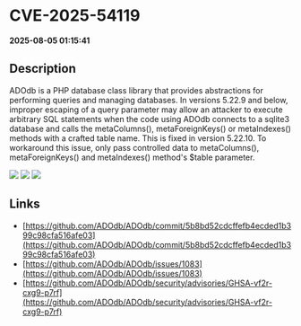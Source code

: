 # CVE-2025-54119

**2025-08-05 01:15:41**

## Description
ADOdb is a PHP database class library that provides abstractions for performing queries and managing databases. In versions 5.22.9 and below, improper escaping of a query parameter may allow an attacker to execute arbitrary SQL statements when the code using ADOdb connects to a sqlite3 database and calls the metaColumns(), metaForeignKeys() or metaIndexes() methods with a crafted table name. This is fixed in version 5.22.10. To workaround this issue, only pass controlled data to metaColumns(), metaForeignKeys() and metaIndexes() method's $table parameter.

![](https://img.shields.io/static/v1?label=Score&message=10.0&color=red)
![](https://img.shields.io/static/v1?label=Severity&message=CRITICAL&color=red)
![](https://img.shields.io/static/v1?label=CWE&message=SQL&color=green)

## Links
- [https://github.com/ADOdb/ADOdb/commit/5b8bd52cdcffefb4ecded1b399c98cfa516afe03](https://github.com/ADOdb/ADOdb/commit/5b8bd52cdcffefb4ecded1b399c98cfa516afe03)
- [https://github.com/ADOdb/ADOdb/issues/1083](https://github.com/ADOdb/ADOdb/issues/1083)
- [https://github.com/ADOdb/ADOdb/security/advisories/GHSA-vf2r-cxg9-p7rf](https://github.com/ADOdb/ADOdb/security/advisories/GHSA-vf2r-cxg9-p7rf)
